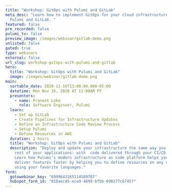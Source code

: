 ```yaml
---
title: "Workshop: GitOps with Pulumi and GitLab"
meta_desc: "Learn how to implement GitOps for your cloud infrastructure using
  Pulumi and GitLab. "
featured: false
pre_recorded: false
pulumi_tv: false
preview_image: /images/webinar/gitlab-demo.png
unlisted: false
gated: true
type: webinars
external: false
url_slug: workshop-gitops-with-pulumi-and-gitlab
hero:
  title: "Workshop: GitOps with Pulumi and GitLab"
  image: /images/webinar/gitlab-demo.png
main:
  sortable_date: 2020-11-16T13:00:00.000-05:00
  datetime: Mon Nov 16, 2020 AT 11:00AM PT
  presenters:
    - name: Praneet Loke
      role: Software Engineer, Pulumi
  learn:
    - Set up GitLab
    - Create Pipelines for Infrastructure Updates
    - Define an Infrastructure Code Review Process
    - Setup Pulumi
    - Define Resources in AWS
  duration: 2 hours
  title: "Workshop: GitOps with Pulumi and GitLab"
  description: "Deploy and update your infrastructure the same way you deliver the
    rest of your applications: with  code delivered through your CI/CD pipeline.
    Learn how Pulumi’s modern infrastructure as code platform helps your team
    deliver features faster by helping you to define resources on any cloud
    using your favorite languages."
form:
  gotowebinar_key: "6999643165114589707"
  hubspot_form_id: "018aec45-eca9-4699-bfbb-698377c67457"
---
```

